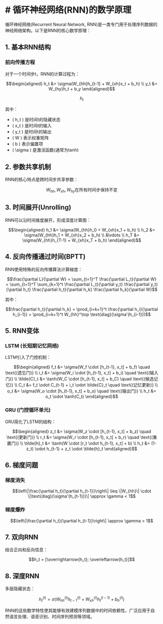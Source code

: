 # # 循环神经网络(RNN)的数学原理

循环神经网络(Recurrent Neural Network, RNN)是一类专门用于处理序列数据的神经网络架构。以下是RNN的核心数学原理：

## 1. 基本RNN结构

### 前向传播方程
对于一个时间步t，RNN的计算过程为：

```math
\begin{aligned}
h_t &= \sigma(W_{hh}h_{t-1} + W_{xh}x_t + b_h) \\
y_t &= W_{hy}h_t + b_y
\end{aligned}
```

$$h_t$$

其中：
- \( h_t \) 是时间t的隐藏状态
- \( x_t \) 是时间t的输入
- \( y_t \) 是时间t的输出
- \( W \) 表示权重矩阵
- \( b \) 表示偏置项
- \( \sigma \) 是激活函数(通常为tanh)

## 2. 参数共享机制

RNN的核心特点是跨时间步共享参数：
```math
W_{hh}, W_{xh}, W_{hy} \text{在所有时间步保持不变}
```

## 3. 时间展开(Unrolling)

RNN可以沿时间维度展开，形成深度计算图：

```math
\begin{aligned}
h_1 &= \sigma(W_{hh}h_0 + W_{xh}x_1 + b_h) \\
h_2 &= \sigma(W_{hh}h_1 + W_{xh}x_2 + b_h) \\
&\vdots \\
h_T &= \sigma(W_{hh}h_{T-1} + W_{xh}x_T + b_h)
\end{aligned}
```

## 4. 反向传播通过时间(BPTT)

RNN使用特殊的反向传播算法计算梯度：

```math
\frac{\partial L}{\partial W} = \sum_{t=1}^T \frac{\partial L_t}{\partial W} = \sum_{t=1}^T \sum_{k=1}^t \frac{\partial L_t}{\partial y_t} \frac{\partial y_t}{\partial h_t} \frac{\partial h_t}{\partial h_k} \frac{\partial h_k}{\partial W}
```

其中：
```math
\frac{\partial h_t}{\partial h_k} = \prod_{i=k+1}^t \frac{\partial h_i}{\partial h_{i-1}} = \prod_{i=k+1}^t W_{hh}^\top \text{diag}(\sigma'(h_{i-1}))
```

## 5. RNN变体

### LSTM (长短期记忆网络)

LSTM引入了门控机制：
```math
\begin{aligned}
f_t &= \sigma(W_f \cdot [h_{t-1}, x_t] + b_f) \quad \text{(遗忘门)} \\
i_t &= \sigma(W_i \cdot [h_{t-1}, x_t] + b_i) \quad \text{(输入门)} \\
\tilde{C}_t &= \tanh(W_C \cdot [h_{t-1}, x_t] + b_C) \quad \text{(候选记忆)} \\
C_t &= f_t \odot C_{t-1} + i_t \odot \tilde{C}_t \quad \text{(记忆更新)} \\
o_t &= \sigma(W_o \cdot [h_{t-1}, x_t] + b_o) \quad \text{(输出门)} \\
h_t &= o_t \odot \tanh(C_t)
\end{aligned}
```

### GRU (门控循环单元)

GRU简化了LSTM的结构：
```math
\begin{aligned}
z_t &= \sigma(W_z \cdot [h_{t-1}, x_t] + b_z) \quad \text{(更新门)} \\
r_t &= \sigma(W_r \cdot [h_{t-1}, x_t] + b_r) \quad \text{(重置门)} \\
\tilde{h}_t &= \tanh(W \cdot [r_t \odot h_{t-1}, x_t] + b) \\
h_t &= (1-z_t) \odot h_{t-1} + z_t \odot \tilde{h}_t
\end{aligned}
```

## 6. 梯度问题

### 梯度消失
```math
\left\|\frac{\partial h_t}{\partial h_{t-1}}\right\| \leq \|W_{hh}\| \cdot \|\text{diag}(\sigma'(h_{t-1}))\| \approx \gamma < 1
```

### 梯度爆炸
```math
\left\|\frac{\partial h_t}{\partial h_{t-1}}\right\| \approx \gamma > 1
```

## 7. 双向RNN

结合正向和反向信息：
```math
h_t = [\overrightarrow{h_t}; \overleftarrow{h_t}]
```

## 8. 深度RNN

多层隐藏状态：
```math
h_t^{(l)} = \sigma(W_{hh}^{(l)}h_{t-1}^{(l)} + W_{xh}^{(l)}h_t^{(l-1)} + b_h^{(l)})
```

RNN的这些数学特性使其能够有效建模序列数据中的时间依赖性，广泛应用于自然语言处理、语音识别、时间序列预测等领域。